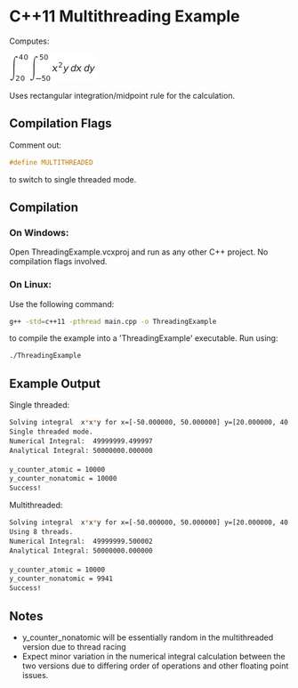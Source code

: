 <!--
 Copyright (c) 2021 Himanshu Goel
 
 This software is released under the MIT License.
 https://opensource.org/licenses/MIT
-->

# C++11 Multithreading Example

Computes:

![equation](equation.png)

Uses rectangular integration/midpoint rule for the calculation.

## Compilation Flags
Comment out:
```cpp
#define MULTITHREADED
```
to switch to single threaded mode.

## Compilation
### On Windows:
Open ThreadingExample.vcxproj and run as any other C++ project. No compilation flags involved.

### On Linux:
Use the following command:

```bash
g++ -std=c++11 -pthread main.cpp -o ThreadingExample
```

to compile the example into a 'ThreadingExample' executable. Run using:

```bash
./ThreadingExample
```

## Example Output

Single threaded:
```bash
Solving integral  x*x*y for x=[-50.000000, 50.000000] y=[20.000000, 40.000000]
Single threaded mode.
Numerical Integral:  49999999.499997
Analytical Integral: 50000000.000000

y_counter_atomic = 10000
y_counter_nonatomic = 10000
Success!
```

Multithreaded:
```bash
Solving integral  x*x*y for x=[-50.000000, 50.000000] y=[20.000000, 40.000000]
Using 8 threads.
Numerical Integral:  49999999.500002
Analytical Integral: 50000000.000000

y_counter_atomic = 10000
y_counter_nonatomic = 9941
Success!
```

## Notes
* y_counter_nonatomic will be essentially random in the multithreaded version due to thread racing
* Expect minor variation in the numerical integral calculation between the two versions due to differing order of operations and other floating point issues.